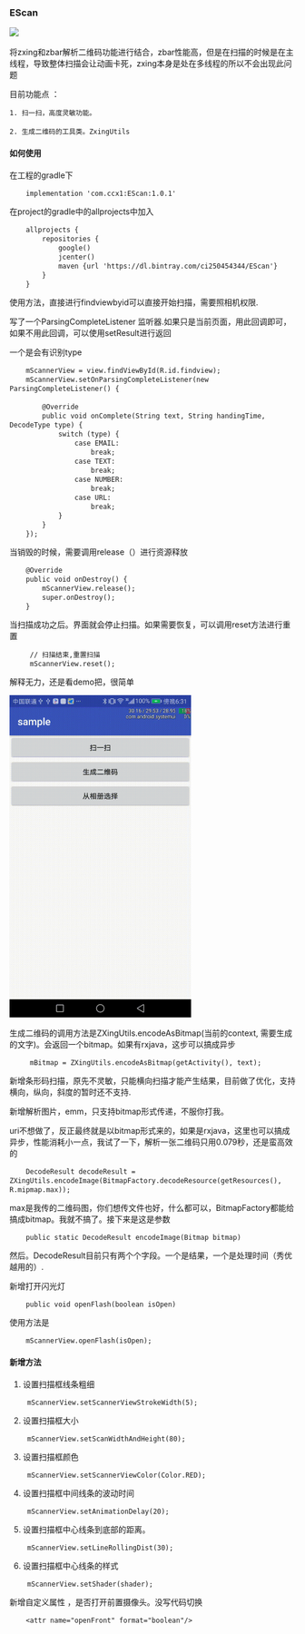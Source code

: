 ### EScan

<img src="/gif/scan.gif" width="320px" />

将zxing和zbar解析二维码功能进行结合，zbar性能高，但是在扫描的时候是在主线程，导致整体扫描会让动画卡死，zxing本身是处在多线程的所以不会出现此问题

目前功能点 ：

    1. 扫一扫，高度灵敏功能。

    2. 生成二维码的工具类。ZxingUtils


#### 如何使用

在工程的gradle下

        implementation 'com.ccx1:EScan:1.0.1'

在project的gradle中的allprojects中加入

        allprojects {
            repositories {
                google()
                jcenter()
                maven {url 'https://dl.bintray.com/ci250454344/EScan'}
            }
        }


使用方法，直接进行findviewbyid可以直接开始扫描，需要照相机权限.

写了一个ParsingCompleteListener 监听器.如果只是当前页面，用此回调即可，如果不用此回调，可以使用setResult进行返回

一个是会有识别type


        mScannerView = view.findViewById(R.id.findview);
        mScannerView.setOnParsingCompleteListener(new ParsingCompleteListener() {

            @Override
            public void onComplete(String text, String handingTime, DecodeType type) {
                switch (type) {
                    case EMAIL:
                        break;
                    case TEXT:
                        break;
                    case NUMBER:
                        break;
                    case URL:
                        break;
                }
            }
        });


当销毁的时候，需要调用release（）进行资源释放



        @Override
        public void onDestroy() {
            mScannerView.release();
            super.onDestroy();
        }


当扫描成功之后。界面就会停止扫描。如果需要恢复，可以调用reset方法进行重置


         // 扫描结束,重置扫描
         mScannerView.reset();


解释无力，还是看demo把，很简单


<img src="/gif/encoding.gif" width="320px" />


生成二维码的调用方法是ZXingUtils.encodeAsBitmap(当前的context, 需要生成的文字)。会返回一个bitmap。如果有rxjava，这步可以搞成异步


         mBitmap = ZXingUtils.encodeAsBitmap(getActivity(), text);


新增条形码扫描，原先不灵敏，只能横向扫描才能产生结果，目前做了优化，支持横向，纵向，斜度的暂时还不支持.

新增解析图片，emm，只支持bitmap形式传递，不服你打我。

uri不想做了，反正最终就是以bitmap形式来的，如果是rxjava，这里也可以搞成异步，性能消耗小一点，我试了一下，解析一张二维码只用0.079秒，还是蛮高效的


        DecodeResult decodeResult = ZXingUtils.encodeImage(BitmapFactory.decodeResource(getResources(), R.mipmap.max));


max是我传的二维码图，你们想传文件也好，什么都可以，BitmapFactory都能给搞成bitmap。我就不搞了。接下来是这是参数


        public static DecodeResult encodeImage(Bitmap bitmap)

然后。DecodeResult目前只有两个个字段。一个是结果，一个是处理时间（秀优越用的）.

新增打开闪光灯

        public void openFlash(boolean isOpen)

使用方法是

        mScannerView.openFlash(isOpen);

#### 新增方法

1. 设置扫描框线条粗细

        mScannerView.setScannerViewStrokeWidth(5);

2. 设置扫描框大小

        mScannerView.setScanWidthAndHeight(80);

3. 设置扫描框颜色

        mScannerView.setScannerViewColor(Color.RED);

4. 设置扫描框中间线条的波动时间

        mScannerView.setAnimationDelay(20);

5. 设置扫描框中心线条到底部的距离。

        mScannerView.setLineRollingDist(30);

6. 设置扫描框中心线条的样式

        mScannerView.setShader(shader);


新增自定义属性 ，是否打开前置摄像头。没写代码切换

        <attr name="openFront" format="boolean"/>



